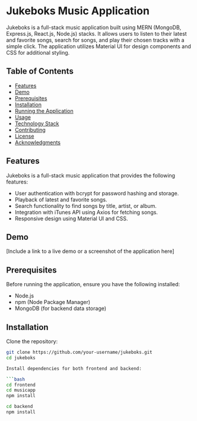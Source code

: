 # Jukeboks Music Application

Jukeboks is a full-stack music application built using MERN (MongoDB, Express.js, React.js, Node.js) stacks. It allows users to listen to their latest and favorite songs, search for songs, and play their chosen tracks with a simple click. The application utilizes Material UI for design components and CSS for additional styling.


## Table of Contents

- [Features](#features)
- [Demo](#demo)
- [Prerequisites](#prerequisites)
- [Installation](#installation)
- [Running the Application](#running-the-application)
- [Usage](#usage)
- [Technology Stack](#technology-stack)
- [Contributing](#contributing)
- [License](#license)
- [Acknowledgments](#acknowledgments)

## Features

Jukeboks is a full-stack music application that provides the following features:

- User authentication with bcrypt for password hashing and storage.
- Playback of latest and favorite songs.
- Search functionality to find songs by title, artist, or album.
- Integration with iTunes API using Axios for fetching songs.
- Responsive design using Material UI and CSS.

## Demo

[Include a link to a live demo or a screenshot of the application here]

## Prerequisites

Before running the application, ensure you have the following installed:

- Node.js
- npm (Node Package Manager)
- MongoDB (for backend data storage)

## Installation

Clone the repository:

```bash
git clone https://github.com/your-username/jukeboks.git
cd jukeboks

Install dependencies for both frontend and backend:

```bash
cd frontend
cd musicapp
npm install

cd backend
npm install


